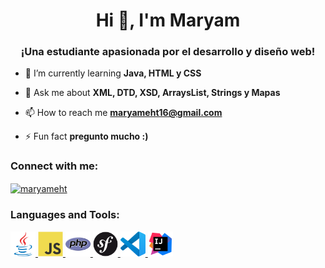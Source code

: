 <h1 align="center">Hi 👋, I'm Maryam</h1>
<h3 align="center">¡Una estudiante apasionada por el desarrollo y diseño web!</h3>

- 🌱 I’m currently learning **Java, HTML y CSS**

- 💬 Ask me about **XML, DTD, XSD, ArraysList, Strings y Mapas**

- 📫 How to reach me **maryameht16@gmail.com**

- ⚡ Fun fact **pregunto mucho :)**

<h3 align="left">Connect with me:</h3>
<p align="left">
<a href="https://linkedin.com/in/maryameht" target="blank"><img align="center" src="https://raw.githubusercontent.com/rahuldkjain/github-profile-readme-generator/master/src/images/icons/Social/linked-in-alt.svg" alt="maryameht" height="30" width="40" /></a>
</p>

<h3 align="left">Languages and Tools:</h3>
<p align="left"> <a href="https://www.java.com" target="_blank" rel="noreferrer"> <img src="https://raw.githubusercontent.com/devicons/devicon/master/icons/java/java-original.svg" alt="java" width="40" height="40"/> </a>
    <!-- JavaScript -->
  <a href="https://developer.mozilla.org/en-US/docs/Web/JavaScript" target="_blank" rel="noreferrer"> 
    <img src="https://raw.githubusercontent.com/devicons/devicon/master/icons/javascript/javascript-original.svg" alt="JavaScript" width="40" height="40"/> 
  </a> 
  
  <!-- PHP -->
  <a href="https://www.php.net" target="_blank" rel="noreferrer"> 
    <img src="https://raw.githubusercontent.com/devicons/devicon/master/icons/php/php-original.svg" alt="PHP" width="40" height="40"/> 
  </a> 
  
  <!-- Symfony -->
  <a href="https://symfony.com" target="_blank" rel="noreferrer"> 
    <img src="https://raw.githubusercontent.com/devicons/devicon/master/icons/symfony/symfony-original.svg" alt="Symfony" width="40" height="40"/> 
  </a> 
  
  <!-- Visual Studio Code -->
  <a href="https://code.visualstudio.com" target="_blank" rel="noreferrer"> 
    <img src="https://raw.githubusercontent.com/devicons/devicon/master/icons/vscode/vscode-original.svg" alt="Visual Studio Code" width="40" height="40"/> 
  </a> 
  
  <!-- IntelliJ IDEA -->
  <a href="https://www.jetbrains.com/idea/" target="_blank" rel="noreferrer"> 
    <img src="https://raw.githubusercontent.com/devicons/devicon/master/icons/intellij/intellij-original.svg" alt="IntelliJ IDEA" width="40" height="40"/> 
  </a> 
</p>
